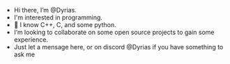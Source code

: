 - Hi there, I’m @Dyrias.
- I'm interested in programming.
- 🌱 I know C++, C, and some python.
- I’m looking to collaborate on some open source projects to gain some experience.
- Just let a mensage here, or on discord @Dyrias if you have something to ask me
